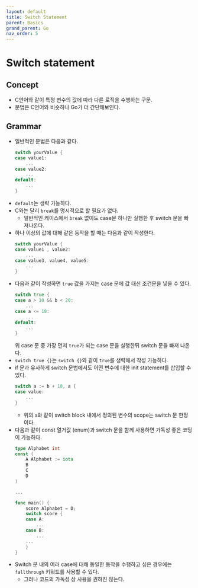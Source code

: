 ```yaml
---
layout: default
title: Switch Statement
parent: Basics
grand_parent: Go
nav_order: 5
---
```

# Switch statement
## Concept
* C언어와 같이 특정 변수의 값에 따라 다른 로직을 수행하는 구문.
* 문법은 C언어와 비슷하나 Go가 더 간단해보인다.

## Grammar
* 일반적인 문법은 다음과 같다.
    ```go
    switch yourValue {
    case value1:
        ...
    case value2:
        ...
    default:
        ...
    }
    ```
* `default`는 생략 가능하다.
* C와는 달리 `break`를 명시적으로 할 필요가 없다.
  * 일반적인 케이스에서 `break` 없이도 case문 하나만 실행한 후 switch 문을 빠져나온다.
* 하나 이상의 값에 대해 같은 동작을 할 때는 다음과 같이 작성한다.
    ```go
    switch yourValue {
    case value1 , value2:
        ...
    case value3, value4, value5:
        ...
    }
    ```
* 다음과 같이 작성하면 `true` 값을 가지는 case 문에 값 대신 조건문을 넣을 수 있다.
    ```go
    switch true {
    case a > 10 && b < 20:
        ...
    case a <= 10:
        ...
    default:
        ...
    }
    ```
    위 case 문 중 가장 먼저 `true`가 되는 case 문을 실행한뒤 switch 문을 빠져 나온다. 
* `switch true {}`는 `switch {}`와 같이 `true`를 생략해서 작성 가능하다.
* if 문과 유사하게 switch 문법에서도 어떤 변수에 대한 init statement를 삽입할 수 있다.
    ```go
    switch a := b + 10, a {
    case value:
        ...
    }
    ```
    * 위의 `a`와 같이 switch block 내에서 정의된 변수의 scope는 switch 문 한정이다.
* 다음과 같이 const 열거값 (enum)과 switch 문을 함께 사용하면 가독성 좋은 코딩이 가능하다.
    ```go
    type Alphabet int
    const (
        A Alphabet := iota
        B
        C
        D
    )

    ...
    
    func main() {
        score Alphabet = D;
        switch score {
        case A:
            ...
        case B:
            ...
        ...
        }
    }
    ```
* Switch 문 내의 여러 case에 대해 동일한 동작을 수행하고 싶은 경우에는 `fallthrough` 키워드를 사용할 수 있다. 
  * 그러나 코드의 가독성 상 사용을 권하진 않는다.
